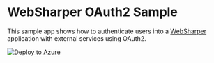 # WebSharper OAuth2 Sample

This sample app shows how to authenticate users into a [WebSharper](https://websharper.com) application with external services using OAuth2.

[![Deploy to Azure](http://azuredeploy.net/deploybutton.png)](https://azuredeploy.net)



